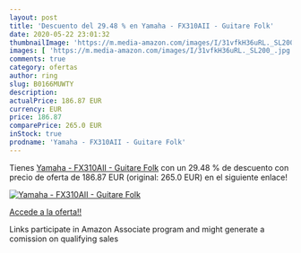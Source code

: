 ```yaml
---
layout: post
title: 'Descuento del 29.48 % en Yamaha - FX310AII - Guitare Folk'
date: 2020-05-22 23:01:32
thumbnailImage: 'https://m.media-amazon.com/images/I/31vfkH36uRL._SL200_.jpg'
images: [ 'https://m.media-amazon.com/images/I/31vfkH36uRL._SL200_.jpg' ]
comments: true
category: ofertas
author: ring
slug: B0166MUWTY
description:
actualPrice: 186.87 EUR
currency: EUR
price: 186.87
comparePrice: 265.0 EUR
inStock: true
prodname: 'Yamaha - FX310AII - Guitare Folk'
---
```


Tienes [Yamaha - FX310AII - Guitare Folk](https://www.amazon.fr/dp/B0166MUWTY/?tag=tolees0d-21) con un 29.48 % de descuento con precio de oferta de 186.87 EUR (original: 265.0 EUR) en el siguiente enlace!

[![Yamaha - FX310AII - Guitare Folk](https://m.media-amazon.com/images/I/31vfkH36uRL._SL200_.jpg)](https://www.amazon.fr/dp/B0166MUWTY/?tag=tolees0d-21)

[Accede a la oferta!!](https://www.amazon.fr/dp/B0166MUWTY/?tag=tolees0d-21)

Links participate in Amazon Associate program and might generate a comission on qualifying sales


